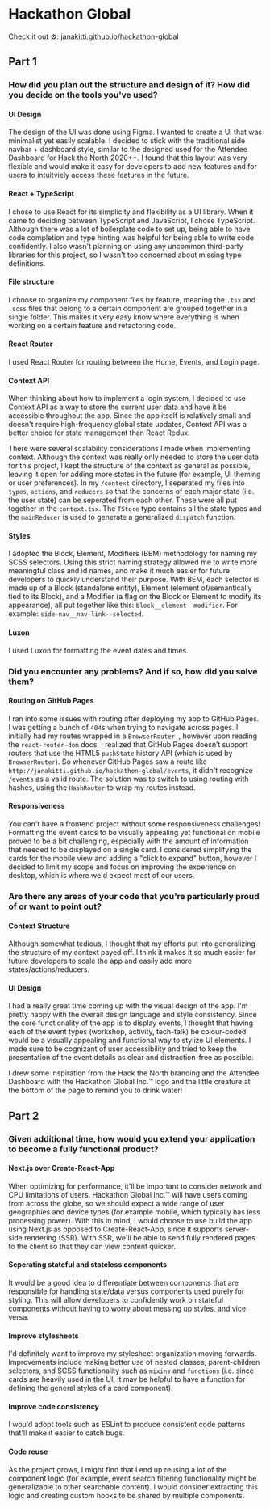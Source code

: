 # Hackathon Global

Check it out [⚙️](https://emojipedia.org/gear/): [janakitti.github.io/hackathon-global](https://janakitti.github.io/hackathon-global)

## Part 1

### How did you plan out the structure and design of it? How did you decide on the tools you've used?

#### UI Design

The design of the UI was done using Figma. I wanted to create a UI that was minimalist yet easily scalable. I decided to stick with the traditional side navbar + dashboard style, similar to the designed used for the Attendee Dashboard for Hack the North 2020++. I found that this layout was very flexible and would make it easy for developers to add new features and for users to intuitviely access these features in the future.

#### React + TypeScript

I chose to use React for its simplicity and flexibility as a UI library. When it came to deciding between TypeScript and JavaScript, I chose TypeScript. Although there was a lot of boilerplate code to set up, being able to have code completion and type hinting was helpful for being able to write code confidently. I also wasn't planning on using any uncommon third-party libraries for this project, so I wasn't too concerned about missing type definitions.

#### File structure

I choose to organize my component files by feature, meaning the `.tsx` and `.scss` files that belong to a certain component are grouped together in a single folder. This makes it very easy know where everything is when working on a certain feature and refactoring code.

#### React Router

I used React Router for routing between the Home, Events, and Login page.

#### Context API

When thinking about how to implement a login system, I decided to use Context API as a way to store the current user data and have it be accessible throughout the app. Since the app itself is relatively small and doesn't require high-frequency global state updates, Context API was a better choice for state management than React Redux.

There were several scalability considerations I made when implementing context. Although the context was really only needed to store the user data for this project, I kept the structure of the context as general as possible, leaving it open for adding more states in the future (for example, UI theming or user preferences). In my `/context` directory, I seperated my files into `types`, `actions`, and `reducers` so that the concerns of each major state (i.e. the user state) can be seperated from each other. These were all put together in the `context.tsx`. The `TStore` type contains all the state types and the `mainReducer` is used to generate a generalized `dispatch` function.

#### Styles

I adopted the Block, Element, Modifiers (BEM) methodology for naming my SCSS selectors. Using this strict naming strategy allowed me to write more meaningful class and id names, and make it much easier for future developers to quickly understand their purpose. With BEM, each selector is made up of a Block (standalone entity), Element (element of/semantically tied to its Block), and a Modifier (a flag on the Block or Element to modify its appearance), all put together like this: `block__element--modifier`.  For example: `side-nav__nav-link--selected`.

#### Luxon

I used Luxon for formatting the event dates and times.

### Did you encounter any problems? And if so, how did you solve them?

#### Routing on GitHub Pages

I ran into some issues with routing after deploying my app to GitHub Pages. I was getting a bunch of `404`s when trying to navigate across pages. I initially had my routes wrapped in a `BrowserRouter `, however upon reading the `react-router-dom` docs, I realized that GitHub Pages doesn’t support routers that use the HTML5 `pushState` history API (which is used by `BrowserRouter`). So whenever GitHub Pages saw a route like `http://janakitti.github.io/hackathon-global/events`, it didn't recognize `/events` as a valid route. The solution was to switch to using routing with hashes, using the `HashRouter` to wrap my routes instead. 

#### Responsiveness

You can't have a frontend project without some responsiveness challenges! Formatting the event cards to be visually appealing yet functional on mobile proved to be a bit challenging, especially with the amount of information that needed to be displayed on a single card. I considered simplifying the cards for the mobile view and adding a "click to expand" button, however I decided to limit my scope and focus on improving the experience on desktop, which is where we'd expect most of our users.

### Are there any areas of your code that you're particularly proud of or want to point out?

#### Context Structure

Although somewhat tedious, I thought that my efforts put into generalizing the structure of my context payed off. I think it makes it so much easier for future developers to scale the app and easily add more states/actions/reducers.

#### UI Design

I had a really great time coming up with the visual design of the app. I'm pretty happy with the overall design language and style consistency. Since the core functionality of the app is to display events, I thought that having each of the event types (workshop, activity, tech-talk) be colour-coded would be a visually appealing and functional way to stylize UI elements. I made sure to be cognizant of user accessibility and tried to keep the presentation of the event details as clear and distraction-free as possible.

I drew some inspiration from the Hack the North branding and the Attendee Dashboard with the Hackathon Global Inc.™ logo and the little creature at the bottom of the page to remind you to drink water!

## Part 2

### Given additional time, how would you extend your application to become a fully functional product?

#### Next.js over Create-React-App

When optimizing for performance, it'll be important to consider network and CPU limitations of users. Hackathon Global Inc.™ will have users coming from across the globe, so we should expect a wide range of user geographies and device types (for example mobile, which typically has less processing power). With this in mind, I would choose to use build the app using Next.js as opposed to Create-React-App, since it supports server-side rendering (SSR). With SSR, we'll be able to send fully rendered pages to the client so that they can view content quicker.

#### Seperating stateful and stateless components

It would be a good idea to differentiate between components that are responsible for handling state/data versus components used purely for styling. This will allow developers to confidently work on stateful components without having to worry about messing up styles, and vice versa.

#### Improve stylesheets

I'd definitely want to improve my stylesheet organization moving forwards. Improvements include making better use of nested classes, parent-children selectors, and SCSS functionality such as `mixins` and `functions` (i.e. since cards are heavily used in the UI, it may be helpful to have a function for defining the general styles of a card component).

#### Improve code consistency

I would adopt tools such as ESLint to produce consistent code patterns that'll make it easier to catch bugs.

#### Code reuse

As the project grows, I might find that I end up reusing a lot of the component logic (for example, event search filtering functionality might be generalizable to other searchable content). I would consider extracting this logic and creating custom hooks to be shared by multiple components.